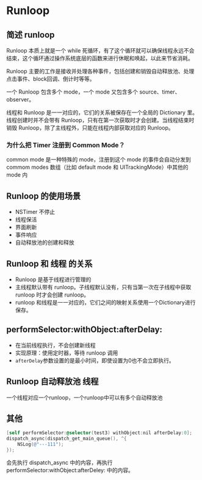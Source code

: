 # Runloop

## 简述 runloop

Runloop 本质上就是一个 while 死循环，有了这个循环就可以确保线程永远不会结束，这个循环通过操作系统底层的函数来进行休眠和唤起，以此来节省消耗。

Runloop 主要的工作是接收并处理各种事件，包括创建和销毁自动释放池、处理点击事件、block回调、倒计时等等。

一个 Runloop 包含多个 mode，一个 mode 又包含多个 source、timer、observer。

线程和 Runloop 是一一对应的，它们的关系被保存在一个全局的 Dictionary 里。线程创建时并不会带有 Runloop，只有在第一次获取时才会创建。当线程结束时销毁 Runloop，除了主线程外，只能在线程内部获取对应的 Runloop。

### 为什么把 Timer 注册到 Common Mode？

common mode 是一种特殊的 mode，注册到这个 mode 的事件会自动分发到 commom modes 数组（比如 default mode 和 UITrackingMode）中其他的 mode 内

## Runloop 的使用场景

- NSTimer 不停止
- 线程保活
- 界面刷新
- 事件响应
- 自动释放池的创建和释放

## Runloop 和 线程 的关系

- Runloop 是基于线程进行管理的
- 主线程默认带有 runloop。子线程默认没有，只有当第一次在子线程中获取 runloop 时才会创建 runloop。
- runloop 和线程是一一对应的，它们之间的映射关系使用一个Dictionary进行保存。

## performSelector:withObject:afterDelay:

- 在当前线程执行，不会创建新线程
- 实现原理：使用定时器，等待 runloop 调用
- `afterDelay`参数设置的是最小时间，即使设置为0也不会立即执行。

## Runloop 自动释放池 线程

一个线程对应一个runloop，一个runloop中可以有多个自动释放池

## 其他

```objective-c
[self performSelector:@selector(test3) withObject:nil afterDelay:0];
dispatch_async(dispatch_get_main_queue(), ^{
	NSLog(@"---111");
});
```

会先执行 dispatch_async 中的内容，再执行 performSelector:withObject:afterDeley: 中的内容。